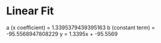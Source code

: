 
# Linear Fit

a (x coefficient) = 1.3395379439395163
b (constant term) = -95.5568947808229
y = 1.3395x + -95.5569

